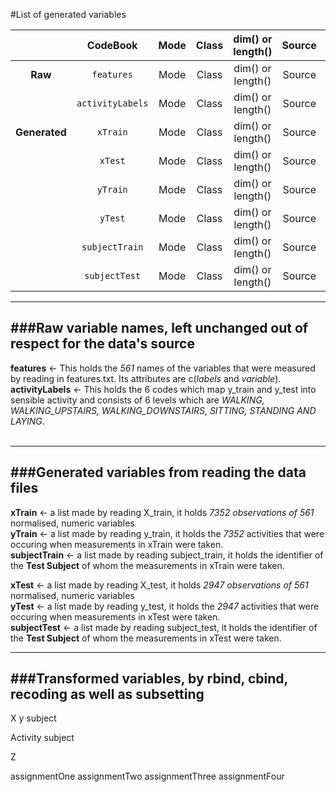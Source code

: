 #List of generated variables<br>




|             |   CodeBook             |  Mode  |  Class  |  dim() or length()  |  Source  |  Remarks  |
|:-----------:|:---------------------: |:------:|:-------:|:-------------------:|:--------:|-----------|
|**Raw**      |`features`              |  Mode  |  Class  |  dim() or length()  |  Source  |  Remarks  |
|             |`activityLabels`        |  Mode  |  Class  |  dim() or length()  |  Source  |  Remarks  |
|**Generated**|`xTrain`                |  Mode  |  Class  |  dim() or length()  |  Source  |  Remarks  |
|             |`xTest`                 |  Mode  |  Class  |  dim() or length()  |  Source  |  Remarks  |
|             |`yTrain`                |  Mode  |  Class  |  dim() or length()  |  Source  |  Remarks  |
|             |`yTest`                 |  Mode  |  Class  |  dim() or length()  |  Source  |  Remarks  | 
|             |`subjectTrain`          |  Mode  |  Class  |  dim() or length()  |  Source  |  Remarks  |
|             |`subjectTest`           |  Mode  |  Class  |  dim() or length()  |  Source  |  Remarks  |

---
###Raw variable names, left unchanged out of respect for the data's source
---
**features** <- This holds the *561* names of the variables that were measured by reading in features.txt. Its attributes are c(*labels* and *variable*).<br>
**activityLabels** <- This holds the 6 codes which map y_train and y_test into sensible activity and consists of 6 levels which are *WALKING, WALKING_UPSTAIRS, WALKING_DOWNSTAIRS, SITTING, STANDING AND LAYING*.<br><br>

---
###Generated variables from reading the data files
---
**xTrain** <- a list made by reading X_train, it holds *7352 observations of 561* normalised, numeric variables<br>
**yTrain** <- a list made by reading y_train, it holds the *7352* activities that were occuring when measurements in xTrain were taken.<br>
**subjectTrain** <- a list made by reading subject_train, it holds the identifier of the **Test Subject** of whom the measurements in xTrain were taken.<br>

**xTest** <- a list made by reading X_test, it holds *2947 observations of 561* normalised, numeric variables<br>
**yTest** <- a list made by reading y_test, it holds the *2947* activities that were occuring when measurements in xTest were taken.<br>
**subjectTest** <- a list made by reading subject_test, it holds the identifier of the **Test Subject** of whom the measurements in xTest were taken.<br>

---
###Transformed variables, by rbind, cbind, recoding as well as subsetting
---
X
y
subject

Activity
subject

Z

assignmentOne
assignmentTwo
assignmentThree
assignmentFour
